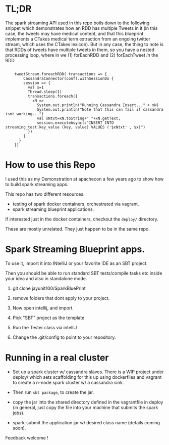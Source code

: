 # TL;DR 

The spark streaming API used in this repo boils down to the following snippet which demonstrates how an RDD has
multiple Tweets in it (in this case, the tweets may have medical content, and that this blueprint implements a CTakes medical term extraction from an ongoing twitter stream, which uses the CTakes lexicon).  But in any case, the thing to note is that
RDDs of tweets have multiple tweets in them, so you have a nested processing loop, where in we (1) forEachRDD and (2) forEachTweet *in* the RDD.

```

    tweetStream.foreachRDD( transactions => {
        CassandraConnector(conf).withSessionDo {
        session => {
          val x=1
          Thread.sleep(1)
          transactions.foreach({
            xN =>
              System.out.println("Running Cassandra Insert..." + xN)
              System.out.println("Note that this can fail if cassandra isnt working...")
              val xNtxt=xN.toString+" "+xN.getText;
              session.executeAsync(s"INSERT INTO streaming_test.key_value (key, value) VALUES ('$xNtxt' , $x)")
          })
        }
      }
    })
```

# How to use this Repo

I used this as my Demonstration at apachecon a few years ago to show how to build spark streaming apps.

This repo has two different resources.

- testing of spark docker containers, orchestrated via vagrant.
- spark streaming blueprint applications.

If interested just in the docker containers, checkout the ```deploy/``` directory. 

These are mostly unrelated.  They just happen to be in the same repo. 

# Spark Streaming Blueprint apps. 

To use it, import it into INtelliJ or your favorite IDE as an SBT project.

Then you should be able to run standard SBT tests/compile tasks etc 
inside your idea and also in standalone mode.

1. git clone jayunit100/SparkBluePrint <YOUR APP NAME>

1. remove folders that dont apply to your project.

1. Now open intellij, and import.

1. Pick "SBT" project as the template

1. Run the Tester class via intelliJ

1. Change the .git/config to  point to your repository.

# Running in a real cluster 

- Set up a spark cluster w/ cassandra slaves.  There is a WIP project under deploy/ which sets scaffolding for this 
up using dockerfiles and vagrant to create a n-node spark cluster w/ a cassandra sink.  

- Then run ```sbt package```, to create the jar.

- copy the jar into the shared directory defined in the vagrantfile in deploy (in general, just copy the file 
into your machine that submits the spark jobs).

- spark-submit the application jar w/ desired class name (details coming soon).




Feedback welcome !
